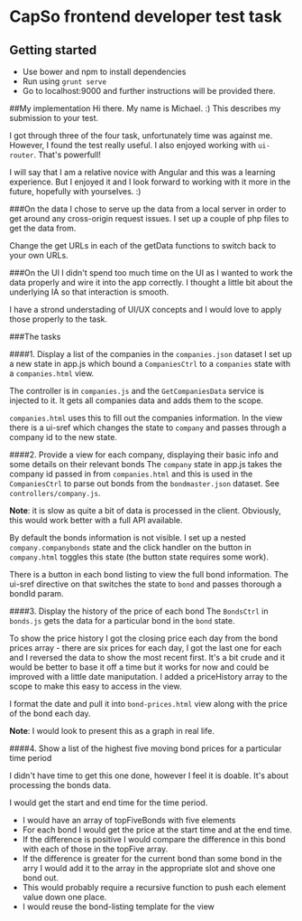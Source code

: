 # CapSo frontend developer test task #

## Getting started ##

* Use bower and npm to install dependencies
* Run using `grunt serve`
* Go to localhost:9000 and further instructions will be provided there.

##My implementation
Hi there. My name is Michael. :) This describes my submission to your test.

I got through three of the four task, unfortunately time was against me. However, I found the test really useful. I also enjoyed working with ``ui-router``. That's powerfull!

I will say that I am a relative novice with Angular and this was a learning experience. But I enjoyed it and I look forward to working with it more in the future, hopefully with yourselves. :)

###On the data
I chose to serve up the data from a local server in order to get around any cross-origin request issues. I set up a couple of php files to get the data from.

Change the get URLs in each of the getData functions to switch back to your own URLs.

###On the UI
I didn't spend too much time on the UI as I wanted to work the data properly and wire it into the app correctly. I thought a little bit about the underlying IA so that interaction is smooth. 

I have a strond understading of UI/UX concepts and I would love to apply those properly to the task.

###The tasks

####1. Display a list of the companies in the ``companies.json`` dataset
I set up a new state in app.js which bound a ``CompaniesCtrl`` to a ``companies`` state with a ``companies.html`` view.

The controller is in ``companies.js`` and the ``GetCompaniesData`` service is injected to it. It gets all companies data and adds them to the scope. 

``companies.html`` uses this to fill out the companies information. In the view there is a ui-sref which changes the state to ``company`` and passes through a company id to the new state.

####2. Provide a view for each company, displaying their basic info and some details on their relevant bonds
The ``company`` state in app.js takes the company id passed in from ``companies.html`` and this is used in the ``CompaniesCtrl`` to parse out bonds from the ``bondmaster.json`` dataset. See ``controllers/company.js``.

**Note**: it is slow as quite a bit of data is processed in the client. Obviously, this would work better with a full API available. 

By default the bonds information is not visible. I set up a nested ``company.companybonds`` state and the click handler on the button in ``company.html`` toggles this state (the button state requires some work). 

There is a button in each bond listing to view the full bond information. The ui-sref directive on that switches the state to ``bond`` and passes thorough a bondId param. 

####3. Display the history of the price of each bond
The ``BondsCtrl`` in ``bonds.js`` gets the data for a particular bond in the ``bond`` state. 

To show the price history I got the closing price each day from the bond prices array - there are six prices for each day, I got the last one for each and I reversed the data to show the most recent first. It's a bit crude and it would be better to base it off a time but it works for now and could be improved with a little date maniputation. I added a priceHistory array to the scope to make this easy to access in the view.

I format the date and pull it into ``bond-prices.html`` view along with the price of the bond each day. 

**Note**: I would look to present this as a graph in real life.

####4. Show a list of the highest five moving bond prices for a particular time period

I didn't have time to get this one done, however I feel it is doable. It's about processing the bonds data. 

I would get the start and end time for the time period. 
* I would have an array of topFiveBonds with five elements
* For each bond I would get the price at the start time and at the end time. 
* If the difference is positive I would compare the difference in this bond with each of those in the topFive array. 
* If the difference is greater for the current bond than some bond in the arry I would add it to the array in the appropriate slot and shove one bond out.
* This would probably require a recursive function to push each element value down one place.
* I would reuse the bond-listing template for the view
